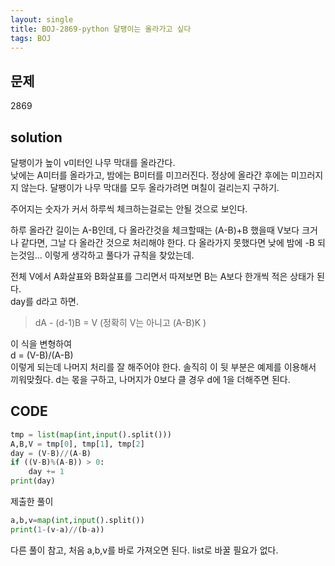 ```yaml
---
layout: single
title: BOJ-2869-python 달팽이는 올라가고 싶다
tags: BOJ
---
```


## 문제  
2869

## solution  
달팽이가 높이 v미터인 나무 막대를 올라간다.  
낮에는 A미터를 올라가고, 밤에는 B미터를 미끄러진다. 정상에 올라간 후에는 미끄러지지 않는다.
달팽이가 나무 막대를 모두 올라가려면 며칠이 걸리는지 구하기.  
  
주어지는 숫자가 커서 하루씩 체크하는걸로는 안될 것으로 보인다.  
  
하루 올라간 길이는 A-B인데, 다 올라간것을 체크할때는 (A-B)+B 했을때 V보다 크거나 같다면, 그날 다 올라간 것으로 처리해야 한다. 다 올라가지 못했다면 낮에 밤에 -B 되는것임... 이렇게 생각하고 풀다가 규칙을 찾았는데.  
  
전체 V에서 A화살표와 B화살표를 그리면서 따져보면 B는 A보다 한개씩 적은 상태가 된다.  
day를 d라고 하면.  
> dA - (d-1)B = V (정확히 V는 아니고 (A-B)K )  

이 식을 변형하여  
d = (V-B)/(A-B)  
이렇게 되는데 나머지 처리를 잘 해주어야 한다. 솔직히 이 뒷 부분은 예제를 이용해서 끼워맞췄다. d는 몫을 구하고, 나머지가 0보다 클 경우 d에 1을 더해주면 된다.  

## CODE  

```python
tmp = list(map(int,input().split()))
A,B,V = tmp[0], tmp[1], tmp[2]
day = (V-B)//(A-B)
if ((V-B)%(A-B)) > 0:
    day += 1
print(day)
```
제출한 풀이  

```python
a,b,v=map(int,input().split())
print(1-(v-a)//(b-a))
```
다른 풀이 참고, 처음 a,b,v를 바로 가져오면 된다. list로 바꿀 필요가 없다.